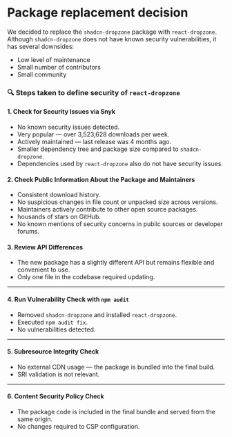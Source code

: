 # Package replacement decision

We decided to replace the `shadcn-dropzone` package with `react-dropzone`.  
Although `shadcn-dropzone` does not have known security vulnerabilities, it has several downsides:

- Low level of maintenance
- Small number of contributors
- Small community

### 🔍 Steps taken to define security of `react-dropzone`

#### 1. Check for Security Issues via Snyk

- No known security issues detected.
- Very popular — over 3,523,628 downloads per week.
- Actively maintained — last release was 4 months ago.
- Smaller dependency tree and package size compared to `shadcn-dropzone`.
- Dependencies used by `react-dropzone` also do not have security issues.

#### 2. Check Public Information About the Package and Maintainers

- Consistent download history.
- No suspicious changes in file count or unpacked size across versions.
- Maintainers actively contribute to other open source packages.
- housands of stars on GitHub.
- No known mentions of security concerns in public sources or developer forums.

#### 3. Review API Differences

- The new package has a slightly different API but remains flexible and convenient to use.
- Only one file in the codebase required updating.

---

#### 4. Run Vulnerability Check with `npm audit`

- Removed `shadcn-dropzone` and installed `react-dropzone`.
- Executed `npm audit fix`.
- No vulnerabilities detected.

---

#### 5. Subresource Integrity Check

- No external CDN usage — the package is bundled into the final build.
- SRI validation is not relevant.

---

#### 6. Content Security Policy Check

- The package code is included in the final bundle and served from the same origin.
- No changes required to CSP configuration.
